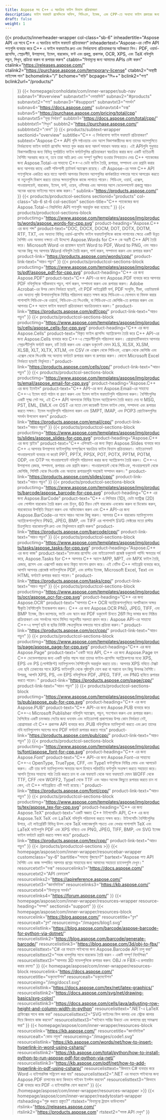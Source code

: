 ```yaml
---
title: Aspose সহ C++ এ স্বয়ংক্রিয় ফাইল বিন্যাস প্রক্রিয়াকরণ
description: ফাইল ফরম্যাট প্রসেসিংকে অফিস, পিডিএফ, ইমেজ, এবং CPP-তে অন্যান্য ফাইল প্রকারের জন্য নেটিভ অ্যাসপোজ API ব্যবহার করে বৈশিষ্ট্য-সমৃদ্ধ অ্যাপ তৈরি করে আরও দক্ষ করে তুলুন।
draft: false
weight: 1
---
```

{{< products/innerheader-wrapper col-class="sb-6"
  inheadertitle="Aspose API এর সাথে C++ এ স্বয়ংক্রিয় ফাইল ফরম্যাট প্রক্রিয়াকরণ"
  inheadertext="Aspose-এর নেটিভ API পণ্যগুলি ব্যবহার করে C++ এ ফাইল ফরম্যাটের দ্রুত এবং নির্ভরযোগ্য প্রক্রিয়াকরণের অভিজ্ঞতা নিন। PDF, ওয়ার্ড-প্রসেসিং, স্প্রেডশীট, উপস্থাপনা, ইমেল, বারকোড, ফন্ট এবং প্রকল্প, প্রকাশক, OCR, XPS, এবং TeX নথিগুলি পড়ুন, লিখুন, প্রক্রিয়া করুন বা রূপান্তর করুন৷"
  ctabtn="বিনামূল্যে জন্য আমাদের APIs চেষ্টা করুন"
  ctalink="https://releases.aspose.com/"
  ctalink2="https://purchase.aspose.com/temporary-license"
  ctabtn2="অস্থায়ী লাইসেন্স পান"
  bchomelink="/"
  bchome="বাড়ি"
  bcpage="সি++"
  bclink2="পণ্য"
  bclink2url="/products/"
  >}}
  {{< homepage/conholdate/com/inner-wrapper/sub-nav 
subnav1="#overview"
subnavtxt1="ওভারভিউ" 
subnav2="#products"
subnavtxt2="পণ্য" 
subnav3="#support"
subnavtxt3="সমর্থন" 
subnav4="https://docs.aspose.com/"
subnavtxt4="ডক্স" 
subnav5="https://purchase.aspose.com/pricing/total/cpp"
subnavtxt5="মূল্য নির্ধারণ" 
subbtn1="https://docs.aspose.com/total/cpp/"
subbtntxt1="শিখুন"
subbtn2="https://purchase.aspose.com/"
subbtntxt2="কেনা"
>}}
   {{< products/subtext-wrapper
   sectionid="overview" 
   subtitle="C++ এ নির্ভরযোগ্য ফাইল ফরম্যাট প্রক্রিয়াকরণ"
   subtext="Aspose C++ API গুলি সফ্টওয়্যার এবং অ্যাপ বিকাশকারীদের জন্য তাদের অ্যাপগুলিতে নির্ভরযোগ্য ফাইল ফর্ম্যাট প্রসেসিং ক্ষমতা যুক্ত করার জন্য আদর্শ সমাধান অফার করে। এই APIগুলি শুধুমাত্র বিকাশকারীদের জন্য বিভিন্ন সুপরিচিত ফাইল ফর্ম্যাটগুলির প্রক্রিয়াকরণ স্বয়ংক্রিয় করার জন্য একটি ব্যতিক্রমী বৈশিষ্ট্য সরবরাহ করে না, তবে তারা অতি দ্রুত এবং সম্পূর্ণ সুরক্ষিত হওয়ার নিশ্চয়তাও দেয়৷ C++ প্যাকেজের জন্য Aspose.Total-এর সাহায্যে C++-এ ডেটা ফাইল তৈরি, রূপান্তর, সম্পাদনা এবং রপ্তানি করার জন্য আপনার কাছে একটি শক্তিশালী প্ল্যাটফর্ম অ্যাক্সেস রয়েছে। এটি Aspose-এর সমস্ত C++ API পণ্যগুলিকে একত্রিত করে যাতে আপনি আপনার বিদ্যমান অ্যাপগুলির কার্যকারিতা দক্ষতার সাথে আপগ্রেড করতে বা নতুনগুলি বিকাশ করতে তাদের ক্ষমতাগুলিকে কাজে লাগাতে পারেন। পিডিএফ, ওয়ার্ড, এক্সেল, পাওয়ারপয়েন্ট, বারকোড, ইমেল, ফন্ট, ওয়েব, ওসিআর এবং আপনার অ্যাপ ডেভেলপমেন্ট প্রকল্পে আরও অনেক ধরনের ফাইলের সাথে কাজ করুন।"
   sublink="https://products.aspose.com/"
   >}} 
{{< products/productcol-sections sectionid="products" 
col-class="sb-6 st-6 col-section"
section-title="C++ প্যাকেজের জন্য Aspose.Total-এ নিম্নলিখিত API পণ্যগুলি অন্তর্ভুক্ত করা হয়েছে:"
>}}
{{< products/productcol-sections-block
productimg="https://www.aspose.com/templates/aspose/img/products/words/aspose_words-for-cpp.svg"
product-heading="Aspose.C++ এর জন্য শব্দ"
product-text="DOC, DOCX, DOCM, DOT, DOTX, DOTM, RTF, TXT, এবং অন্যান্য বিভিন্ন ওয়ার্ড-প্রসেসিং ফাইল ফরম্যাটগুলিকে কাজে লাগানোর ক্ষেত্রে একটি উন্নত বৈশিষ্ট্য এবং অনবদ্য দক্ষতা এই উদ্দেশ্যে Aspose.Words for C++ কে অগ্রণী C++ API তৈরি করে। Microsoft Word এর প্রয়োজন ছাড়াই Word to PDF, Word to PNG, এবং আরও অনেক কিছু সহ আপনার Word নথিগুলি তৈরি করুন, পার্স করুন, সম্পাদনা করুন এবং রূপান্তর করুন৷"
product-link="https://products.aspose.com/words/cpp/"
product-link-text="আরও পড়ুন"
>}}
{{< products/productcol-sections-block
productimg="https://www.aspose.com/templates/aspose/img/products/pdf/aspose_pdf-for-cpp.svg"
product-heading="C++ এর জন্য Aspose.PDF"
product-text="C++ API-এর জন্য Aspose.PDF ব্যবহার করে আপনার PDF নথিগুলিকে সঠিকভাবে পড়ুন, পার্স করুন, সম্পাদনা করুন এবং রূপান্তর করুন। Adobe Acrobat-এর উপর কোন নির্ভরতা ছাড়াই, এই PDF লাইব্রেরিটি ফর্ম, PDF সংযুক্তি, টীকা, ওয়াটারমার্ক এবং অন্যান্য পৃষ্ঠা উপাদানগুলিকে নির্বিঘ্নে পরিচালনা করতে সক্ষম করে৷ পিডিএফ-এ যোগদান বা বিভক্ত করার পাশাপাশি পিডিএফ-কে ওয়ার্ডে, পিডিএফ-তে পিএনজি, বা পিডিএফ-তে জেপিজি-তে রূপান্তর করুন এবং আপনার C++ অ্যাপে ফাইল ফরম্যাট প্রক্রিয়াকরণ স্বয়ংক্রিয়ভাবে করুন।"
product-link="https://products.aspose.com/pdf/cpp/"
product-link-text="আরও পড়ুন"
>}}
{{< products/productcol-sections-block
productimg="https://www.aspose.com/templates/aspose/img/products/cells/aspose_cells-for-cpp.svg"
product-heading="C++ এর জন্য Aspose.Cells"
product-text="বিস্তৃত ফাইল প্রসেসিং অ্যাপ্লিকেশন তৈরি করে C++ API-এর জন্য Aspose.Cells ব্যবহার করে C++-এ স্প্রেডশীটগুলি পরিচালনা করুন। প্রোগ্রাম্যাটিকভাবে আপনার স্প্রেডশীটগুলি ফর্ম্যাট করুন, চার্ট তৈরি করুন এবং এক্সেল ডকুমেন্ট যেমন XLS, XLSX, XLSM, XLSB, XLT, XLTX, XTLM, এবং CSV কে এক্সেল থেকে পিডিএফ, এক্সেল থেকে জেপিজি এবং এক্সেল থেকে পিএনজি সহ অন্যান্য ফর্ম্যাটে রূপান্তর করুন বা রূপান্তর করুন। কোনো Microsoft Excel নির্ভরতা ছাড়াই নির্ভুলতা।"
product-link="https://products.aspose.com/cells/cpp/"
product-link-text="আরও পড়ুন"
>}}
{{< products/productcol-sections-block
productimg="https://www.aspose.com/templates/aspose/img/products/email/aspose_email-for-cpp.svg"
product-heading="Aspose.C++ এর জন্য ইমেইল"
product-text="C++ API-এর জন্য Aspose.Email-এর সাহায্যে C++-এ ইমেল বার্তা পাঠান বা গ্রহণ করুন এবং ইমেল ফাইল ফরম্যাটগুলি পরিচালনা করুন। বৈশিষ্ট্যগুলির একটি সূক্ষ্ম সেট সহ, এই C++ API আপনাকে নির্বিঘ্নে ইমেল অ্যাপ্লিকেশন তৈরি করতে দেয় যা MSG, PST, EML, EMLX এবং OST এর মতো বেশ কয়েকটি ইমেল ফাইল লোড, সম্পাদনা এবং রূপান্তর করতে সক্ষম। ইমেল সংযুক্তিগুলি পরিচালনা করুন এবং SMPT, IMAP, এবং POP3 প্রোটোকলগুলির সমর্থন উপভোগ করুন৷"
product-link="https://products.aspose.com/email/cpp/"
product-link-text="আরও পড়ুন"
>}}
{{< products/productcol-sections-block
productimg="https://www.aspose.com/templates/aspose/img/products/slides/aspose_slides-for-cpp.svg"
product-heading="Aspose.C++ এর জন্য স্লাইড"
product-text="C++ এপিআই-এর জন্য বিস্তৃত Aspose.Slides ব্যবহার করে C++ এ আপনার উপস্থাপনা ফাইলগুলির সম্পূর্ণরূপে স্বয়ংক্রিয় ফাইল বিন্যাস প্রক্রিয়াকরণ। মাইক্রোসফট পাওয়ারপয়েন্ট ব্যবহার না করেই PPT, PPTX, PPSX, POT, POTX, PPTM, POTM, ODP, এবং OTP সহ পাওয়ারপয়েন্ট নথিগুলি পরিচালনা করার জন্য অ্যাপ্লিকেশন তৈরি করুন। C++-এ উপস্থাপনা রেন্ডার, সম্পাদনা, রূপান্তর এবং রপ্তানি করুন। পাওয়ারপয়েন্ট থেকে পিডিএফ, পাওয়ারপয়েন্ট থেকে জেপিজি, পিপিটি থেকে পিএনজি এবং অন্যান্য রূপান্তরগুলি সহজেই সম্পাদন করুন।"
product-link="https://products.aspose.com/slides/cpp/"
product-link-text="আরও পড়ুন"
>}}
{{< products/productcol-sections-block
productimg="https://www.aspose.com/templates/aspose/img/products/barcode/aspose_barcode-for-cpp.svg"
product-heading="C++ এর জন্য Aspose.BarCode"
product-text="C++ এ লিনিয়ার (1D), ডেটা ম্যাট্রিক্স (2D) এবং পোস্টাল বারকোড তৈরি করুন এবং চিনুন, 60 টিরও বেশি বারকোড এনকোড করুন বা ডিকোড করুন, বারকোডের উপস্থিতি নিয়ন্ত্রণ করুন এবং অভিযোজন করুন এবং C++ API-এর জন্য Aspose.BarCode-এর সাথে আরও অনেক কিছু করুন। আপনার C++ বারকোড ম্যানিপুলেশন অ্যাপ্লিকেশানগুলিতে PNG, JPEG, BMP, এবং TIFF এর পাশাপাশি SVG ভেক্টরের মতো রাস্টার চিত্রগুলিতে বারকোডগুলি দ্রুত এবং নির্ভুলভাবে রপ্তানি করুন৷"
product-link="https://products.aspose.com/barcode/cpp/"
product-link-text="আরও পড়ুন"
>}}
{{< products/productcol-sections-block
productimg="https://www.aspose.com/templates/aspose/img/products/tasks/aspose_tasks-for-cpp.svg"
product-heading="Aspose.C++ এর জন্য কাজ"
product-text="চমৎকার প্রসেসিং এবং মাইক্রোসফট প্রজেক্ট ডকুমেন্ট পার্সিং ক্ষমতার গর্ব করে, Aspose.Tasks for C++ আপনার C++ অ্যাপে MPP, MPT, এবং MPX ফাইল তৈরি, রেন্ডার, প্রসেস এবং এক্সপোর্ট করার জন্য বিস্তৃত ফাংশন প্রদান করে। এই নেটিভ C++ লাইব্রেরি ব্যবহার করে, আপনি আপনার প্রোজেক্ট ফাইলগুলিকে PDF, এবং রাস্টার ইমেজ, Microsoft Excel, Text এবং HTML ফর্ম্যাটে রূপান্তর করতে পারেন।"
product-link="https://products.aspose.com/tasks/cpp/"
product-link-text="আরও পড়ুন"
>}}
{{< products/productcol-sections-block
productimg="https://www.aspose.com/templates/aspose/img/products/ocr/aspose_ocr-for-cpp.svg"
product-heading="C++ এর জন্য Aspose.OCR"
product-text="আপনার C++ OCR অ্যাপ্লিকেশনগুলিতে অপটিক্যাল অক্ষর স্বীকৃতি বৈশিষ্ট্যগুলি ইনজেকশন করুন। C++ এর জন্য Aspose.OCR PNG, JPEG, TIFF, এবং BMP ইমেজ, স্ক্রিন ক্যাপচার, ফটো এবং স্ক্যান করা PDF ডকুমেন্ট চিনতে 26টি ভিন্ন ভাষার জন্য নিষ্ক্রিয় প্রক্রিয়াকরণ এবং সমর্থনের সাথে মিলিত অতুলনীয় সরলতা প্রদান করে। Aspose API-এর সাহায্যে C++-এ সম্পূর্ণ ছবি বা ছবির নির্দিষ্ট ক্ষেত্রগুলিকে দক্ষতার সাথে প্রক্রিয়া করুন।"
product-link="https://products.aspose.com/ocr/cpp/"
product-link-text="আরও পড়ুন"
>}}
{{< products/productcol-sections-block
productimg="https://www.aspose.com/templates/aspose/img/products/page/aspose_page-for-cpp.svg"
product-heading="C++ এর জন্য Aspose.Page"
product-text="একটি স্বতন্ত্র API, C++ এর জন্য Aspose.Page হল C++ ডেভেলপারদের জন্য একটি দুর্দান্ত পছন্দ যারা তাদের ফাইল-প্রসেসিং অ্যাপ্লিকেশনের মধ্যে XPS, EPS এবং PS (পোস্টস্ক্রিপ্ট) ম্যানিপুলেশন বৈশিষ্ট্যগুলি অন্তর্ভুক্ত করতে চায়। আপনার XPS নথিতে টেক্সট এবং ছবি ঢোকানোর সাথে XPS ফাইলগুলি থেকে পৃষ্ঠাগুলি যোগ করা বা সরানো হল কিছু উপলব্ধ বৈশিষ্ট্য। উপরন্তু, আপনি XPS, PS, এবং EPS নথিগুলিকে PDF, JPEG, TIFF, এবং PNG ছবিতে রূপান্তর করতে পারেন।"
product-link="https://products.aspose.com/page/cpp/"
product-link-text="আরও পড়ুন"
>}}
{{< products/productcol-sections-block
productimg="https://www.aspose.com/templates/aspose/img/products/pub/aspose_pub-for-cpp.svg"
product-heading="C++ এর জন্য Aspose.PUB"
product-text="C++ API-এর জন্য Aspose.PUB ব্যবহার করে C++-এ Microsoft Publisher নথিগুলি অ্যাক্সেস, পড়ুন, সংশোধন করুন এবং রূপান্তর করুন। বৈশিষ্ট্যের একটি চমত্কার সেটের জন্য ধন্যবাদ এবং মাইক্রোসফ্ট প্রকাশকের উপর কোন নির্ভরতা নেই, প্রোগ্রামাররা এই C++ প্রকাশক API ব্যবহার করে .PUB নথিগুলিকে ম্যানিপুলেট করতে এবং দ্রুত তাদের নথি ম্যানিপুলেশন অ্যাপের মধ্যে PDF ফর্ম্যাটে রূপান্তর করতে পারে৷"
product-link="https://products.aspose.com/pub/cpp/"
product-link-text="আরও পড়ুন"
>}}
{{< products/productcol-sections-block
productimg="https://www.aspose.com/templates/aspose/img/products/font/aspose_font-for-cpp.svg"
product-heading="C++ এর জন্য Aspose.Font"
product-text="C++ API-এর জন্য Aspose.Font-এর সাহায্যে C++-এ OpenType, TrueType, CFF, এবং Type1 ফন্টগুলিকে নির্বিঘ্নে লোড এবং আপডেট করুন। এটি তার ফন্ট ম্যানিপুলেশন ক্ষমতার অংশ হিসাবে পরিবর্তিত ফন্টগুলি সংরক্ষণ করতে সহায়তা করে। আপনি গ্লিফের সাহায্যে পাঠ্য তৈরি করতে চান বা এক ফরম্যাট থেকে অন্য ফরম্যাটে যেমন WOFF থেকে TTF, CFF থেকে WOFF2, Type1 থেকে TTF এবং আরও অনেক কিছুতে রূপান্তর করতে চান না কেন, এই C++ লাইব্রেরিতে এটি সবই রয়েছে।"
product-link="https://products.aspose.com/font/cpp/"
product-link-text="আরও পড়ুন"
>}}
{{< products/productcol-sections-block
productimg="https://www.aspose.com/templates/aspose/img/products/tex/aspose_tex-for-cpp.svg"
product-heading="C++ এর জন্য Aspose.TeX"
product-text="একটি স্বজ্ঞাত C++ টাইপসেটিং API, C++ এর জন্য Aspose.TeX TeX এবং LaTeX নথিগুলি পরিচালনা করতে সক্ষম করে। টাইপসেটিং বৈশিষ্ট্যগুলির উপরে, এই লাইব্রেরিটি বিভিন্ন উত্স থেকে TeX দস্তাবেজগুলি পড়তে এবং লেখার পাশাপাশি TeX এবং LaTeX ফাইলগুলি PDF এবং XPS নথিতে এবং PNG, JPEG, TIFF, BMP, এবং SVG ইমেজ ফাইল ফর্ম্যাটে রপ্তানি করতে সক্ষম করে৷"
product-link="https://products.aspose.com/tex/cpp/"
product-link-text="আরও পড়ুন"
>}}
{{< /products/productcol-sections >}}
{{< homepage/aspose/com/inner-wrapper/resourcebar-wrapper
customclass="sy-6"
bartitle="সাহায্য খুঁজছেন?"
bartext="Aspose পণ্য API বৈশিষ্ট্য এবং কাজ সম্পর্কিত আপনার প্রশ্নের সাহায্যের জন্য আমাদের সহায়তা চ্যানেলগুলি দেখুন।"
resourcetxt1="ডক্স"
resourcelinks1="https://docs.aspose.com/"
resourcetxt2="API রেফারেন্স"
resourcelinks2="https://apireference.aspose.com/"
resourcetxt3="জ্ঞানভিত্তিক"
resourcelinks3="https://kb.aspose.com/"
resourcetxt4="বিনামূল্যে সমর্থন"
resourcelinks4="https://forum.aspose.com/"
>}}
{{< homepage/aspose/com/inner-wrapper/resources-wrapper
resource-heading="সম্পদ"
sectionid="support"
>}}
{{< homepage/aspose/com/inner-wrapper/resources-block 
resourcelink="https://blog.aspose.com/" 
resourcetitle="ব্লগ"
 resourcealt="ব্লগ"
resourceimg="/images/blog1.svg"
resourcelistlink="https://blog.aspose.com/barcode/aspose-barcode-for-python-via-dotnet/"
resourcelistlink2="https://blog.aspose.com/barcode/generate-barcode/"
resourcelistlink3="https://blog.aspose.com/3d/obj-to-fbx/"
resourcelisttext="C# এর মাধ্যমে পাইথনের জন্য Aspose.Barcode API চালু করা"
resourcelisttext2="সহজ ধাপগুলির সাথে বারকোড তৈরি করুন - একটি সম্পূর্ণ নির্দেশিকা৷"
resourcelisttext3="আপনার 3D মডেলগুলিকে রূপান্তর করুন: OBJ কে FBX-এ রূপান্তরিত করার রহস্য৷"
>}}
{{< homepage/aspose/com/inner-wrapper/resources-block 
resourcelink="https://docs.aspose.com/" 
resourcetitle="ডকুমেন্টেশন"
 resourcealt="ডকুমেন্টেশন"
resourceimg="/img/docs1.svg"
resourcelistlink="https://docs.aspose.com/tex/net/latex-graphics/"
resourcelistlink2="https://docs.aspose.com/svg/net/drawing-basics/svg-color/"
resourcelistlink3="https://docs.aspose.com/cells/java/adjusting-row-height-and-column-width-in-python"
resourcelisttext=".NET-এ LaTeX গ্রাফিক্সের সাথে কাজ করা"
resourcelisttext2="SVG ফাইলের ফিল কালার এবং স্ট্রোক কালার দিয়ে কিভাবে কাজ করবেন"
resourcelisttext3="পাইথনে সারির উচ্চতা এবং কলামের প্রস্থ সামঞ্জস্য করা"
>}}
{{< homepage/aspose/com/inner-wrapper/resources-block 
resourcelink="https://kb.aspose.com/" 
resourcetitle="জ্ঞানভিত্তিক"
 resourcealt="কোড নমুনা"
resourceimg="/images/code1.svg"
resourcelistlink="https://kb.aspose.com/words/net/how-to-insert-hyperlink-in-word-using-csharp/"
resourcelistlink2="https://kb.aspose.com/total/python/how-to-install-python-to-run-aspose-pdf-for-python-via-net/"
resourcelistlink3="https://kb.aspose.com/pdf/net/how-to-add-hyperlink-in-pdf-using-csharp/"
resourcelisttext="কিভাবে C# ব্যবহার করে Word এ হাইপারলিঙ্ক সন্নিবেশ করা যায়"
resourcelisttext2=".NET এর মাধ্যমে পাইথনের জন্য Aspose.PDF চালানোর জন্য কিভাবে পাইথন ইনস্টল করবেন"
resourcelisttext3="কিভাবে C# ব্যবহার করে PDF এ হাইপারলিঙ্ক যোগ করবেন"
>}}
{{< /homepage/aspose/com/inner-wrapper/resources-wrapper >}}
{{< homepage/aspose/com/inner-wrapper/readytostart-wrapper
rtsheading="শুরু করতে প্রস্তুত?"
rtstext="বিনামূল্যে ট্রায়াল ডাউনলোড"
rtslink="https://releases.aspose.com/"
rtslink2="https://products.aspose.com"
rtstext2="সমস্ত API দেখুন"
>}}

